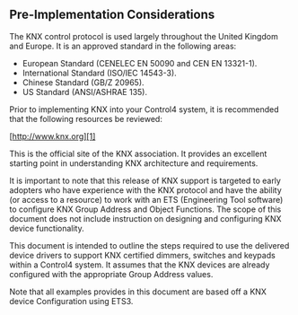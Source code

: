 ## Pre-Implementation Considerations

The KNX control protocol is used largely throughout the United Kingdom and Europe. It is an approved standard in the following areas:

- European Standard (CENELEC EN 50090 and CEN EN 13321-1).
- International Standard (ISO/IEC 14543-3).
- Chinese Standard (GB/Z 20965).
- US Standard (ANSI/ASHRAE 135).

Prior to implementing KNX into your Control4 system, it is recommended that the following resources be reviewed: 

[http://www.knx.org][1]

This is the official site of the KNX association. It provides an excellent starting point in understanding KNX architecture and requirements.

It is important to note that this release of KNX support is targeted to early adopters who have experience with the KNX protocol and have the ability (or access to a resource) to work with an ETS (Engineering Tool software) to configure KNX Group Address and Object Functions. The scope of this document does not include instruction on designing and configuring KNX device functionality. 

This document is intended to outline the steps required to use the delivered device drivers to support KNX certified dimmers, switches and keypads within a Control4 system. It assumes that the KNX devices are already configured with the appropriate Group Address values.

Note that all examples provides in this document are based off a KNX device Configuration using ETS3.

[1]:	[http://www.knx.org]